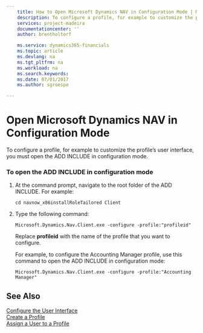 ```yaml
---
    title: How to Open Microsoft Dynamics NAV in Configuration Mode | Microsoft Docs
    description: To configure a profile, for example to customize the profile’s user interface, you must open the ADD INCLUDE<!--[!INCLUDE[nav_windows](../../includes/nav_windows_md.md)]--> in configuration mode.
    services: project-madeira
    documentationcenter: ''
    author: brentholtorf

    ms.service: dynamics365-financials
    ms.topic: article
    ms.devlang: na
    ms.tgt_pltfrm: na
    ms.workload: na
    ms.search.keywords:
    ms.date: 07/01/2017
    ms.author: sgroespe

---
```

# Open Microsoft Dynamics NAV in Configuration Mode
To configure a profile, for example to customize the profile’s user interface, you must open the ADD INCLUDE<!--[!INCLUDE[nav_windows](../../includes/nav_windows_md.md)]--> in configuration mode.  
  
### To open the ADD INCLUDE<!--[!INCLUDE[nav_windows](../../includes/nav_windows_md.md)]--> in configuration mode  
  
1.  At the command prompt, navigate to the root folder of the ADD INCLUDE<!--[!INCLUDE[nav_windows](../../includes/nav_windows_md.md)]-->. For example:  
  
    ```  
    cd navnow_x86installRoleTailored Client  
    ```  
  
2.  Type the following command:  
  
    ```  
    Microsoft.Dynamics.Nav.Client.exe -configure -profile:"profileid"  
    ```  
  
     Replace **profileid** with the name of the profile that you want to configure.  
  
     For example, to configure the Accounting Manager profile, use this command to open the ADD INCLUDE<!--[!INCLUDE[nav_windows](../../includes/nav_windows_md.md)]--> in configuration mode:  
  
    ```  
    Microsoft.Dynamics.Nav.Client.exe -configure -profile:"Accounting Manager"  
    ```  
  
## See Also  
 [Configure the User Interface](../configure-the-user-interface.md)   
 [Create a Profile](../how-to-create-a-profile.md)   
 [Assign a User to a Profile](../how-to-assign-a-user-to-a-profile.md)